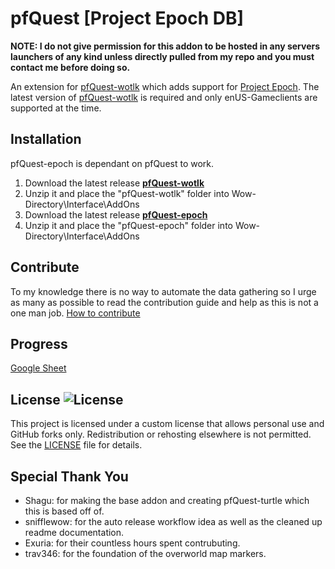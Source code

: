 # pfQuest [Project Epoch DB]

**NOTE: I do not give permission for this addon to be hosted in any servers launchers of any kind unless directly pulled from my repo and you must contact me before doing so.**

An extension for [pfQuest-wotlk](https://github.com/shagu/pfQuest) which adds support for [Project Epoch](https://www.project-epoch.net/).
The latest version of [pfQuest-wotlk](https://github.com/shagu/pfQuest) is required and only enUS-Gameclients are supported at the time.

## Installation
pfQuest-epoch is dependant on pfQuest to work.

1. Download the latest release **[pfQuest-wotlk](https://github.com/shagu/pfQuest/releases/latest/download/pfQuest-full-wotlk.zip)**
2. Unzip it and place the "pfQuest-wotlk" folder into Wow-Directory\Interface\AddOns
3. Download the latest release **[pfQuest-epoch](https://github.com/Bennylavaa/pfQuest-epoch/releases/latest/download/pfQuest-epoch.zip)**
4. Unzip it and place the "pfQuest-epoch" folder into Wow-Directory\Interface\AddOns

## Contribute
To my knowledge there is no way to automate the data gathering so I urge
as many as possible to read the contribution guide and help as this is not
a one man job.
[How to contribute](Contribute.md)

## Progress

[Google Sheet](https://docs.google.com/spreadsheets/d/1uTlB9E-YUPJxO96Kn9RCpvx76kmhvHEs-i7XV8rPpW8/edit?usp=sharing)

## License ![License](https://img.shields.io/badge/License-Custom-blue.svg)
This project is licensed under a custom license that allows personal use and GitHub forks only. Redistribution or rehosting elsewhere is not permitted. See the [LICENSE](LICENSE) file for details.

## Special Thank You
- Shagu: for making the base addon and creating pfQuest-turtle which this is based off of.
- snifflewow: for the auto release workflow idea as well as the cleaned up readme documentation.
- Exuria: for their countless hours spent contrubuting. 
- trav346: for the foundation of the overworld map markers.
